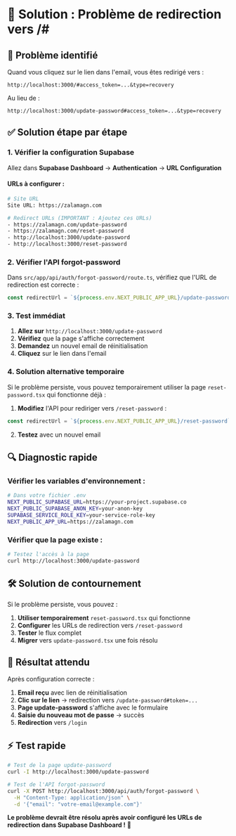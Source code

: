 # 🔧 Solution : Problème de redirection vers /#

## 🚨 **Problème identifié**

Quand vous cliquez sur le lien dans l'email, vous êtes redirigé vers :
```
http://localhost:3000/#access_token=...&type=recovery
```

Au lieu de :
```
http://localhost:3000/update-password#access_token=...&type=recovery
```

## ✅ **Solution étape par étape**

### 1. **Vérifier la configuration Supabase**

Allez dans **Supabase Dashboard** → **Authentication** → **URL Configuration**

#### URLs à configurer :

```bash
# Site URL
Site URL: https://zalamagn.com

# Redirect URLs (IMPORTANT : Ajoutez ces URLs)
- https://zalamagn.com/update-password
- https://zalamagn.com/reset-password
- http://localhost:3000/update-password
- http://localhost:3000/reset-password
```

### 2. **Vérifier l'API forgot-password**

Dans `src/app/api/auth/forgot-password/route.ts`, vérifiez que l'URL de redirection est correcte :

```typescript
const redirectUrl = `${process.env.NEXT_PUBLIC_APP_URL}/update-password`;
```

### 3. **Test immédiat**

1. **Allez sur** `http://localhost:3000/update-password`
2. **Vérifiez** que la page s'affiche correctement
3. **Demandez** un nouvel email de réinitialisation
4. **Cliquez** sur le lien dans l'email

### 4. **Solution alternative temporaire**

Si le problème persiste, vous pouvez temporairement utiliser la page `reset-password.tsx` qui fonctionne déjà :

1. **Modifiez** l'API pour rediriger vers `/reset-password` :
```typescript
const redirectUrl = `${process.env.NEXT_PUBLIC_APP_URL}/reset-password`;
```

2. **Testez** avec un nouvel email

## 🔍 **Diagnostic rapide**

### Vérifier les variables d'environnement :

```bash
# Dans votre fichier .env
NEXT_PUBLIC_SUPABASE_URL=https://your-project.supabase.co
NEXT_PUBLIC_SUPABASE_ANON_KEY=your-anon-key
SUPABASE_SERVICE_ROLE_KEY=your-service-role-key
NEXT_PUBLIC_APP_URL=https://zalamagn.com
```

### Vérifier que la page existe :

```bash
# Testez l'accès à la page
curl http://localhost:3000/update-password
```

## 🛠️ **Solution de contournement**

Si le problème persiste, vous pouvez :

1. **Utiliser temporairement** `reset-password.tsx` qui fonctionne
2. **Configurer** les URLs de redirection vers `/reset-password`
3. **Tester** le flux complet
4. **Migrer** vers `update-password.tsx` une fois résolu

## 🎯 **Résultat attendu**

Après configuration correcte :
1. **Email reçu** avec lien de réinitialisation
2. **Clic sur le lien** → redirection vers `/update-password#token=...`
3. **Page update-password** s'affiche avec le formulaire
4. **Saisie du nouveau mot de passe** → succès
5. **Redirection** vers `/login`

## ⚡ **Test rapide**

```bash
# Test de la page update-password
curl -I http://localhost:3000/update-password

# Test de l'API forgot-password
curl -X POST http://localhost:3000/api/auth/forgot-password \
  -H "Content-Type: application/json" \
  -d '{"email": "votre-email@example.com"}'
```

**Le problème devrait être résolu après avoir configuré les URLs de redirection dans Supabase Dashboard !** 🚀 